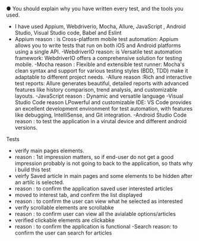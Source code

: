 ●	You should explain why you have written every test, and the tools you used.
- I have used Appium, Webdriverio, Mocha, Allure, JavaScript , Android Studio,  Visual Studio code, Babel and Eslint
- Appium
reason : is  Cross-platform mobile test automation: Appium allows you to write tests that run on both iOS and Android platforms using a single API.
-WebdriverIO
reason: is Versatile test automation framework: WebdriverIO offers a comprehensive solution for testing mobile.
-Mocha
reason : Flexible and extensible test runner: Mocha's clean syntax and support for various testing styles (BDD, TDD) make it adaptable to different project needs.
-Allure
reason :Rich and interactive test reports: Allure generates beautiful, detailed reports with advanced features like history comparison, trend analysis, and customizable layouts.
-JavaScript
reason : Dynamic and versatile language
-Visual Studio Code
reason LPowerful and customizable IDE: VS Code provides an excellent development environment for test automation, with features like debugging, IntelliSense, and Git integration.
-Android Studio Code
reason : to test the application in a virutal  device and different android versions.

Tests
- verify main pages elements.
-   reason : 1st impression matters, so if end-user do not get a good impression probably is not going to back to the application, so thats why  i build this test
- veirfy Saved article in main pages and some elements to be hidden after an artilc is selected.
-   reason :  to confirm the application saved user interested articles
- moved to interest tab, and confirm the list displayed
-   reason : to confirm the user can view what he selected as interested
- verify scrollable elements are scrollabke
-   reason : to confirm user can view all the avialable options/articles
- verified clickable elements are clickabke
-   reason : to confirm the application is functional
-Search
  reason: to confirm the user can search for articles

